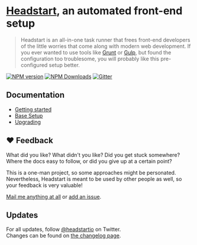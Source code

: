 # [Headstart](website-url), an automated front-end setup

> Headstart is an all-in-one task runner that frees front-end developers of the little worries that come along with modern web development. If you ever wanted to use tools like [Grunt](http://gruntjs.com/) or [Gulp](http://gulpjs.com/), but found the configuration too troublesome, you will probably like this pre-configured setup better.

[![NPM version][npm-image]][npm-url] [![NPM Downloads][downloads-image]][downloads-url] [![Gitter][gitter-image]][gitter-url]

## Documentation

  - [Getting started][getting-started-url]
  - [Base Setup][base-setup-url]
  - [Upgrading][ugrading-url]

## ♥ Feedback

What did you like? What didn't you like? Did you get stuck somewhere? Where the docs easy to follow, or did you give up at a certain point?

This is a one-man project, so some approaches might be personated. Nevertheless, Headstart is meant to be used by other people as well, so your feedback is very valuable!

[Mail me anything at all](mailto:hello@flovan.me) or [add an issue][issues-url].

## Updates

For all updates, follow [@headstartio][twitter-url] on Twitter.  
Changes can be found on [the changelog page][changelog-url].

[website-url]: http://headstart.io
[getting-started-url]: http://headstart.io/installation
[base-setup-url]: http://headstart.io/base-setup
[changelog-url]: http://www.headstart.io/changelog
[ugrading-url]: http://headstart.io/upgrading-guide
[twitter-url]: https://twitter.com/headstartio
[issues-url]: https://github.com/flovan/headstart/issues
[npm-url]: https://npmjs.org/package/headstart
[npm-image]: https://badge.fury.io/js/headstart.svg
[travis-url]: https://travis-ci.org/flovan/headstart
[travis-image]: https://travis-ci.org/flovan/headstart.svg
[downloads-url]: https://github.com/flovan/headstart
[downloads-image]: http://img.shields.io/npm/dm/headstart.svg
[david-url]: https://david-dm.org/flovan/headstart
[david-image]: https://david-dm.org/flovan/headstart.png?theme=shields.io
[gitter-url]: https://gitter.im/flovan/headstart?utm_source=badge&utm_medium=badge&utm_campaign=pr-badge&utm_content=badge
[gitter-image]: https://badges.gitter.im/Join%20Chat.svg